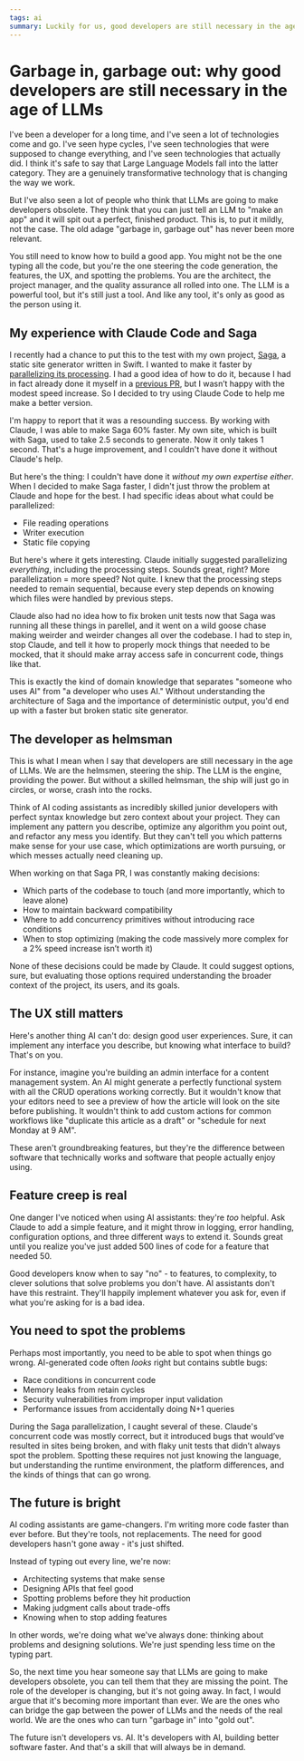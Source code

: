 ```yaml
---
tags: ai
summary: Luckily for us, good developers are still necessary in the age of LLMs. You can't just say "make an app", you still need to know how to build a good app.
---
```


# Garbage in, garbage out: why good developers are still necessary in the age of LLMs

I've been a developer for a long time, and I've seen a lot of technologies come and go. I've seen hype cycles, I've seen technologies that were supposed to change everything, and I've seen technologies that actually did. I think it's safe to say that Large Language Models fall into the latter category. They are a genuinely transformative technology that is changing the way we work.

But I've also seen a lot of people who think that LLMs are going to make developers obsolete. They think that you can just tell an LLM to "make an app" and it will spit out a perfect, finished product. This is, to put it mildly, not the case. The old adage "garbage in, garbage out" has never been more relevant.

You still need to know how to build a good app. You might not be the one typing all the code, but you're the one steering the code generation, the features, the UX, and spotting the problems. You are the architect, the project manager, and the quality assurance all rolled into one. The LLM is a powerful tool, but it's still just a tool. And like any tool, it's only as good as the person using it.

## My experience with Claude Code and Saga

I recently had a chance to put this to the test with my own project, [Saga](https://github.com/loopwerk/Saga), a static site generator written in Swift. I wanted to make it faster by [parallelizing its processing](https://github.com/loopwerk/Saga/pull/34). I had a good idea of how to do it, because I had in fact already done it myself in a [previous PR](https://github.com/loopwerk/Saga/pull/33), but I wasn’t happy with the modest speed increase. So I decided to try using Claude Code to help me make a better version.

I'm happy to report that it was a resounding success. By working with Claude, I was able to make Saga 60% faster. My own site, which is built with Saga, used to take 2.5 seconds to generate. Now it only takes 1 second. That's a huge improvement, and I couldn't have done it without Claude's help.

But here's the thing: I couldn't have done it *without my own expertise either*. When I decided to make Saga faster, I didn't just throw the problem at Claude and hope for the best. I had specific ideas about what could be parallelized:

- File reading operations
- Writer execution
- Static file copying

But here's where it gets interesting. Claude initially suggested parallelizing *everything*, including the processing steps. Sounds great, right? More parallelization = more speed? Not quite. I knew that the processing steps needed to remain sequential, because every step depends on knowing which files were handled by previous steps.

Claude also had no idea how to fix broken unit tests now that Saga was running all these things in parellel, and it went on a wild goose chase making weirder and weirder changes all over the codebase. I had to step in, stop Claude, and tell it how to properly mock things that needed to be mocked, that it should make array access safe in concurrent code, things like that.

This is exactly the kind of domain knowledge that separates "someone who uses AI" from "a developer who uses AI." Without understanding the architecture of Saga and the importance of deterministic output, you'd end up with a faster but broken static site generator.

## The developer as helmsman

This is what I mean when I say that developers are still necessary in the age of LLMs. We are the helmsmen, steering the ship. The LLM is the engine, providing the power. But without a skilled helmsman, the ship will just go in circles, or worse, crash into the rocks.

Think of AI coding assistants as incredibly skilled junior developers with perfect syntax knowledge but zero context about your project. They can implement any pattern you describe, optimize any algorithm you point out, and refactor any mess you identify. But they can't tell you which patterns make sense for your use case, which optimizations are worth pursuing, or which messes actually need cleaning up.

When working on that Saga PR, I was constantly making decisions:

- Which parts of the codebase to touch (and more importantly, which to leave alone)
- How to maintain backward compatibility
- Where to add concurrency primitives without introducing race conditions
- When to stop optimizing (making the code massively more complex for a 2% speed increase isn’t worth it)

None of these decisions could be made by Claude. It could suggest options, sure, but evaluating those options required understanding the broader context of the project, its users, and its goals.

## The UX still matters

Here's another thing AI can't do: design good user experiences. Sure, it can implement any interface you describe, but knowing what interface to build? That's on you.

For instance, imagine you're building an admin interface for a content management system. An AI might generate a perfectly functional system with all the CRUD operations working correctly. But it wouldn't know that your editors need to see a preview of how the article will look on the site before publishing. It wouldn't think to add custom actions for common workflows like "duplicate this article as a draft" or "schedule for next Monday at 9 AM". 

These aren't groundbreaking features, but they're the difference between software that technically works and software that people actually enjoy using.

## Feature creep is real

One danger I've noticed when using AI assistants: they're *too* helpful. Ask Claude to add a simple feature, and it might throw in logging, error handling, configuration options, and three different ways to extend it. Sounds great until you realize you've just added 500 lines of code for a feature that needed 50.

Good developers know when to say "no" - to features, to complexity, to clever solutions that solve problems you don't have. AI assistants don't have this restraint. They'll happily implement whatever you ask for, even if what you're asking for is a bad idea.

## You need to spot the problems

Perhaps most importantly, you need to be able to spot when things go wrong. AI-generated code often *looks* right but contains subtle bugs:

- Race conditions in concurrent code
- Memory leaks from retain cycles
- Security vulnerabilities from improper input validation
- Performance issues from accidentally doing N+1 queries

During the Saga parallelization, I caught several of these. Claude's concurrent code was mostly correct, but it introduced bugs that would’ve resulted in sites being broken, and with flaky unit tests that didn’t always spot the problem. Spotting these requires not just knowing the language, but understanding the runtime environment, the platform differences, and the kinds of things that can go wrong.

## The future is bright

AI coding assistants are game-changers. I'm writing more code faster than ever before. But they're tools, not replacements. The need for good developers hasn't gone away - it's just shifted.

Instead of typing out every line, we're now:
- Architecting systems that make sense
- Designing APIs that feel good
- Spotting problems before they hit production
- Making judgment calls about trade-offs
- Knowing when to stop adding features

In other words, we're doing what we've always done: thinking about problems and designing solutions. We're just spending less time on the typing part.

So, the next time you hear someone say that LLMs are going to make developers obsolete, you can tell them that they are missing the point. The role of the developer is changing, but it's not going away. In fact, I would argue that it's becoming more important than ever. We are the ones who can bridge the gap between the power of LLMs and the needs of the real world. We are the ones who can turn "garbage in" into "gold out".

The future isn't developers vs. AI. It's developers with AI, building better software faster. And that's a skill that will always be in demand.
